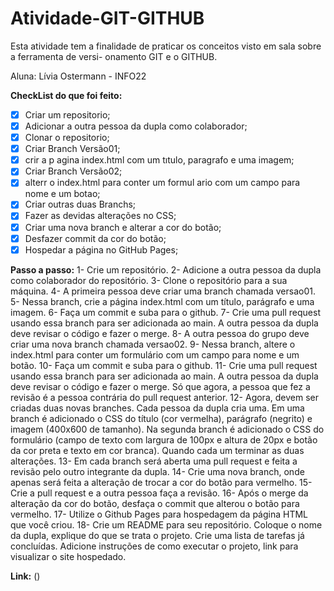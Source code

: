 # Atividade-GIT-GITHUB
Esta atividade tem a finalidade de praticar os conceitos visto em sala sobre a ferramenta de versi- onamento GIT e o GITHUB.

Aluna: Lívia Ostermann - INFO22

**CheckList do que foi feito:**

- [x] Criar um repositorio;
- [x] Adicionar a outra pessoa da dupla como colaborador;
- [x] Clonar o repositorio;
- [x] Criar Branch Versão01;
- [x] crir a p agina index.html com um tıtulo, paragrafo e uma imagem;
- [x] Criar Branch Versão02;
- [x] alterr o index.html para conter um formul ario com um campo para nome e um botao;
- [x] Criar outras duas Branchs;
- [x] Fazer as devidas alterações no CSS;
- [x] Criar uma nova branch e alterar a cor do botão;
- [x] Desfazer commit da cor do botão;
- [x] Hospedar a página no GitHub Pages;

**Passo a passo:**
1- Crie um repositório.
2- Adicione a outra pessoa da dupla como colaborador do repositório.
3- Clone o repositório para a sua máquina.
4- A primeira pessoa deve criar uma branch chamada versao01.
5- Nessa branch, crie a página index.html com um título, parágrafo e uma imagem.
6- Faça um commit e suba para o github.
7- Crie uma pull request usando essa branch para ser adicionada ao main. A outra pessoa da dupla deve revisar o código e fazer o merge.
8- A outra pessoa do grupo deve criar uma nova branch chamada versao02.
9- Nessa branch, altere o index.html para conter um formulário com um campo para nome e um botão.
10- Faça um commit e suba para o github.
11- Crie uma pull request usando essa branch para ser adicionada ao main. A outra pessoa da dupla deve revisar o código e fazer o merge. Só que agora, a pessoa que fez a revisão é a pessoa contrária do pull request anterior.
12- Agora, devem ser criadas duas novas branches. Cada pessoa da dupla cria uma. Em uma branch é adicionado o CSS do título (cor vermelha), parágrafo (negrito) e imagem (400x600 de tamanho). Na segunda branch é adicionado o CSS do formulário (campo de texto com largura de 100px e altura de 20px e botão da cor preta e texto em cor branca). Quando cada um terminar as duas alterações.
13- Em cada branch será aberta uma pull request e feita a revisão pelo outro integrante da dupla.
14- Crie uma nova branch, onde apenas será feita a alteração de trocar a cor do botão para vermelho.
15- Crie a pull request e a outra pessoa faça a revisão.
16- Após o merge da alteração da cor do botão, desfaça o commit que alterou o botão para vermelho.
17- Utilize o Github Pages para hospedagem da página HTML que você criou.
18- Crie um README para seu repositório. Coloque o nome da dupla, explique do que se trata o projeto. Crie uma lista de tarefas já concluídas. Adicione instruções de como executar o projeto, link para visualizar o site hospedado.

**Link:** ()



